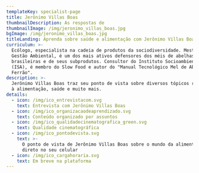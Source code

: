 ```yaml
---
templateKey: specialist-page
title: Jerônimo Villas Boas
thumbnailDescription: As respostas de
thumbnailImage: /img/jeronimo_villas_boas.jpg
bgImage: /img/jeronimo_villas_boas.jpg
titleLanding: Aprenda sobre saúde e alimentação com Jerônimo Villas Boas
curriculum: >-
  Ecólogo, especialista na cadeia de produtos da sociodiversidade. Mestre em
  Gestão Ambiental, é um dos mais ativos defensores dos méis de abelhas nativas
  brasileiras e de seus subprodutos. Consultor do Instituto Socioambiental
  (ISA), é membro do Slow Food e autor do "Manual Tecnológico Mel de Abelhas sem
  Ferrão".
description: >-
  Jerônimo Villas Boas traz seu ponto de vista sobre diversos tópicos referentes
  à alimentação, saúde e muito mais.
details:
  - icon: /img/ico_entrevistacom.svg
    text: Entrevista com Jerônimo Villas Boas
  - icon: /img/ico_organizacaodeaprendizado.svg
    text: Conteúdo organizado por assuntos
  - icon: /img/ico_qualidadecinematografica_green.svg
    text: Qualidade cinematográfica
  - icon: /img/ico_pontodevista.svg
    text: >-
      O ponto de vista de Jerônimo Villas Boas sobre o mundo da alimentação
      direto no seu celular
  - icon: /img/ico_cargahoraria.svg
    text: Em breve na plataforma
---
```


